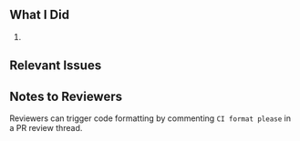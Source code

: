 ## What I Did

<!-- Enter a concise summary of the changes you made here -->

1.

## Relevant Issues

<!-- Please list relevant issues by issue number here -->

## Notes to Reviewers

<!-- Enter any notes you'd like to PR reviewers to pay attention to  -->

Reviewers can trigger code formatting by commenting `CI format please` in a PR review thread.
